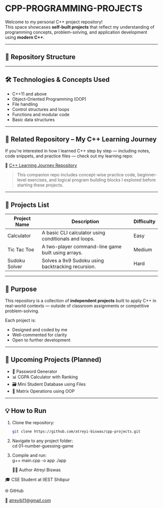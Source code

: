 # CPP-PROGRAMMING-PROJECTS

Welcome to my personal C++ project repository!  
This space showcases **self-built projects** that reflect my understanding of programming concepts, problem-solving, and application development using **modern C++**.

---

## 📁 Repository Structure


---

## 🛠 Technologies & Concepts Used

- C++11 and above  
- Object-Oriented Programming (OOP)  
- File handling  
- Control structures and loops  
- Functions and modular code  
- Basic data structures

---

## 🧠 Related Repository – My C++ Learning Journey

If you're interested in how I learned C++ step by step — including notes, code snippets, and practice files — check out my learning repo:

🔗 [C++ Learning Journey Repository](https://github.com/atreyi-biswas/General/tree/main/cpp-programming)

> This companion repo includes concept-wise practice code, beginner-level exercises, and logical program building blocks I explored before starting these projects.

---

## 🧠 Projects List

| Project Name    | Description                                           | Difficulty |
|----------------|-------------------------------------------------------|------------|
| Calculator      | A basic CLI calculator using conditionals and loops. | Easy       |
| Tic Tac Toe     | A two-player command-line game built using arrays.   | Medium     |
| Sudoku Solver   | Solves a 9x9 Sudoku using backtracking recursion.    | Hard       |

---

## 🎯 Purpose

This repository is a collection of **independent projects** built to apply C++ in real-world contexts — outside of classroom assignments or competitive problem-solving.

Each project is:
- Designed and coded by me  
- Well-commented for clarity  
- Open to further development

---

## 🚧 Upcoming Projects (Planned)

- 🔐 Password Generator  
- 📊 CGPA Calculator with Ranking  
- 🗃️ Mini Student Database using Files  
- 🧮 Matrix Operations using OOP  

---


## 💡 How to Run

1. Clone the repository:
   ```bash
   git clone https://github.com/atreyi-biswas/cpp-projects.git

2. Navigate to any project folder:<br>
   cd 01-number-guessing-game
   
3. Compile and run:<br>
   g++ main.cpp -o app
./app


   
   👩‍💻 Author
Atreyi Biswas

🎓 CSE Student at IIEST Shibpur

🌐 GitHub

📧 atreyib11@gmail.com


